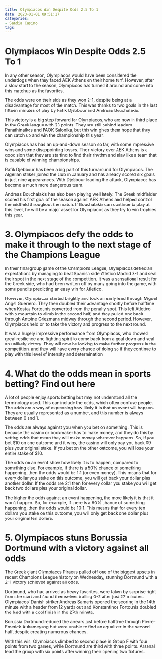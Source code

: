 ```yaml
---
title: Olympiacos Win Despite Odds 2.5 To 1
date: 2023-01-01 09:51:17
categories:
- Sandia Casino
tags:
---
```



#  Olympiacos Win Despite Odds 2.5 To 1

In any other season, Olympiacos would have been considered the underdogs when they faced AEK Athens on their home turf. However, after a slow start to the season, Olympiacos has turned it around and come into this matchup as the favorites.

The odds were on their side as they won 2-1, despite being at a disadvantage for most of the match. This was thanks to two goals in the last fifteen minutes of play by Rafik Djebbour and Andreas Bouchalakis.

This victory is a big step forward for Olympiacos, who are now in third place in the Greek league with 23 points. They are still behind leaders Panathinaikos and PAOK Salonika, but this win gives them hope that they can catch up and win the championship this year.

Olympiacos has had an up-and-down season so far, with some impressive wins and some disappointing losses. Their victory over AEK Athens is a good sign that they are starting to find their rhythm and play like a team that is capable of winning championships.

Rafik Djebbour has been a big part of this turnaround for Olympiacos. The Algerian striker joined the club in January and has already scored six goals in just nine appearances. With Djebbour leading the attack, Olympiacos has become a much more dangerous team.

Andreas Bouchalakis has also been playing well lately. The Greek midfielder scored his first goal of the season against AEK Athens and helped control the midfield throughout the match. If Bouchalakis can continue to play at this level, he will be a major asset for Olympiacos as they try to win trophies this year.

# 3. Olympiacos defy the odds to make it through to the next stage of the Champions League

In their final group game of the Champions League, Olympiacos defied all expectations by managing to beat Spanish side Atletico Madrid 3-1 and seal their spot in the next stage of the competition. It was a sensational result for the Greek side, who had been written off by many going into the game, with some pundits predicting an easy win for Atletico.

However, Olympiacos started brightly and took an early lead through Miguel Angel Guerrero. They then doubled their advantage shortly before halftime when Kostas Fortounis converted from the penalty spot. This left Atletico with a mountain to climb in the second half, and they pulled one back through Antoine Griezmann midway through the second period. However, Olympiacos held on to take the victory and progress to the next round.

It was a hugely impressive performance from Olympiacos, who showed great resilience and fighting spirit to come back from a goal down and seal an unlikely victory. They will now be looking to make further progress in the competition, and they will have every chance of doing so if they continue to play with this level of intensity and determination.

# 4. What do the odds mean in sports betting? Find out here 

A lot of people enjoy sports betting but may not understand all the terminology used. This can include the odds, which often confuse people. The odds are a way of expressing how likely it is that an event will happen. They are usually represented as a number, and this number is always between 0 and 1.

The odds are always against you when you bet on something. This is because the casino or bookmaker has to make money, and they do this by setting odds that mean they will make money whatever happens. So, if you bet $10 on one outcome and it wins, the casino will only pay you back $9 plus your original stake. If you bet on the other outcome, you will lose your entire stake of $10.

The odds on an event show how likely it is to happen, compared to something else. For example, if there is a 50% chance of something happening, then the odds would be 1:1 (or even money). This means that for every dollar you stake on this outcome, you will get back your dollar plus another dollar. If the odds are 2:1 then for every dollar you stake you will get back two dollars plus your original dollar.

The higher the odds against an event happening, the more likely it is that it won't happen. So, for example, if there is a 90% chance of something happening, then the odds would be 10:1. This means that for every ten dollars you stake on this outcome, you will only get back one dollar plus your original ten dollars.

# 5. Olympiacos stuns Borussia Dortmund with a victory against all odds

The Greek giant Olympiacos Piraeus pulled off one of the biggest upsets in recent Champions League history on Wednesday, stunning Dortmund with a 2-1 victory achieved against all odds.

Dortmund, who had arrived as heavy favorites, were taken by surprise right from the start and found themselves trailing 0-2 after just 27 minutes. Olympiacos’ Danish striker Andreas Samaris opened the scoring in the 14th minute with a header from 12 yards out and Konstantinos Fortounis doubled the lead with a cool finish in the 27th minute.

Borussia Dortmund reduced the arrears just before halftime through Pierre-Emerick Aubameyang but were unable to find an equalizer in the second half, despite creating numerous chances.

With this win, Olympiacos climbed to second place in Group F with four points from two games, while Dortmund are third with three points. Arsenal lead the group with six points after winning their opening two fixtures.